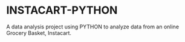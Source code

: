 # INSTACART-PYTHON
A data analysis project using PYTHON to analyze data from an online Grocery Basket, Instacart.
